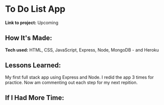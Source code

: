 # To Do List App
 

**Link to project:** Upcoming


## How It's Made:

**Tech used:** HTML, CSS, JavaScript, Express, Node, MongoDB - and Heroku


## Lessons Learned:
My first full stack app using Express and Node.  I redid the app 3 times for practice.  Now am commenting out each step for my next repition.

## If I Had More Time: 



